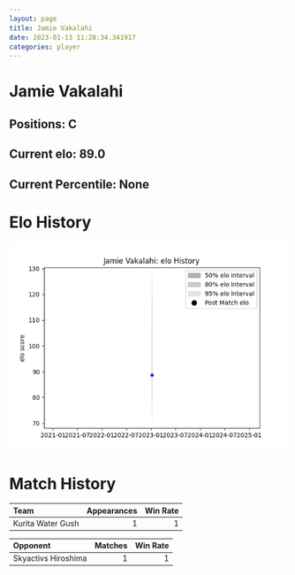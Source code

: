 ```yaml
---  
layout: page  
title: Jamie Vakalahi  
date: 2023-01-13 11:28:34.341917  
categories: player  
---
```

# Jamie Vakalahi

## Positions: C

## Current elo: 89.0

## Current Percentile: None

# Elo History


![elo history](history_JamieVakalahi.png)
# Match History


| Team              |   Appearances |   Win Rate |
|:------------------|--------------:|-----------:|
| Kurita Water Gush |             1 |          1 |

| Opponent            |   Matches |   Win Rate |
|:--------------------|----------:|-----------:|
| Skyactivs Hiroshima |         1 |          1 |